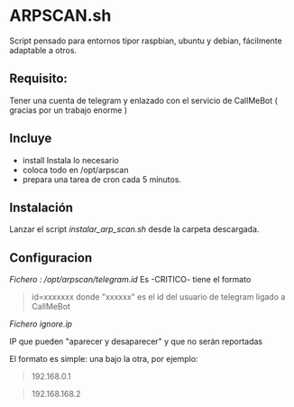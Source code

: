 # ARPSCAN.sh

Script pensado para entornos tipor raspbian, ubuntu y debian, fácilmente adaptable a otros.

## Requisito: 
Tener una cuenta de telegram y enlazado con el servicio de CallMeBot ( gracias por un trabajo enorme )


## Incluye
+ install Instala lo necesario 
+ coloca todo en /opt/arpscan
+ prepara una tarea de cron cada 5 minutos.

## Instalación
Lanzar el script _instalar_arp_scan.sh_ desde la carpeta descargada. 

## Configuracion

*Fichero : /opt/arpscan/telegram.id*
Es -CRITICO- tiene el formato
>id=xxxxxxx
donde "xxxxxx" es el id del usuario de telegram ligado a CallMeBot
 

*Fichero ignore.ip*

IP que pueden "aparecer y desaparecer" y que no serán reportadas

El formato es simple: una bajo la otra, por ejemplo:
>192.168.0.1 

>192.168.168.2 

